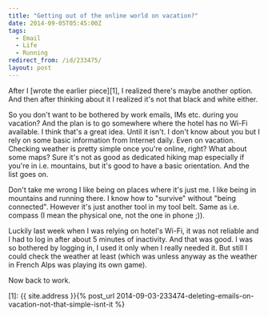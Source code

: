 ```yaml
---
title: "Getting out of the online world on vacation?"
date: 2014-09-05T05:45:00Z
tags:
  - Email
  - Life
  - Running
redirect_from: /id/233475/
layout: post
---
```

After I [wrote the earlier piece][1], I realized there's maybe another option. And then after thinking about it I realized it's not that black and white either.

<!-- excerpt -->

So you don't want to be bothered by work emails, IMs etc. during you vacation? And the plan is to go somewhere where the hotel has no Wi-Fi available. I think that's a great idea. Until it isn't. I don't know about you but I rely on some basic information from Internet daily. Even on vacation. Checking weather is pretty simple once you're online, right? What about some maps? Sure it's not as good as dedicated hiking map especially if you're in i.e. mountains, but it's good to have a basic orientation. And the list goes on.

Don't take me wrong I like being on places where it's just me. I like being in mountains and running there. I know how to "survive" without "being connected". However it's just another tool in my tool belt. Same as i.e. compass (I mean the physical one, not the one in phone ;)).

Luckily last week when I was relying on hotel's Wi-Fi, it was not reliable and I had to log in after about 5 minutes of inactivity. And that was good. I was so bothered by logging in, I used it only when I really needed it. But still I could check the weather at least (which was unless anyway as the weather in French Alps was playing its own game).

Now back to work.

[1]: {{ site.address }}{% post_url 2014-09-03-233474-deleting-emails-on-vacation-not-that-simple-isnt-it %}